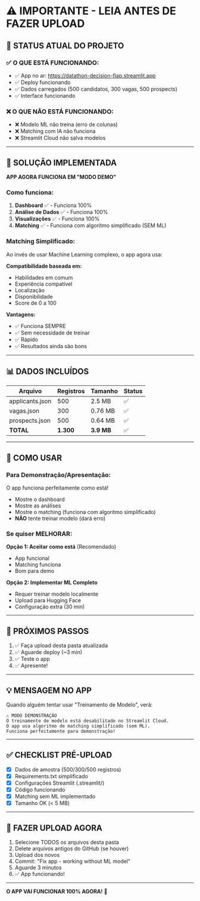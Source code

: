 # ⚠️ IMPORTANTE - LEIA ANTES DE FAZER UPLOAD

## 🎯 STATUS ATUAL DO PROJETO

### ✅ O QUE ESTÁ FUNCIONANDO:

- ✅ App no ar: https://datathon-decision-fiap.streamlit.app
- ✅ Deploy funcionando
- ✅ Dados carregados (500 candidatos, 300 vagas, 500 prospects)
- ✅ Interface funcionando

### ❌ O QUE NÃO ESTÁ FUNCIONANDO:

- ❌ Modelo ML não treina (erro de colunas)
- ❌ Matching com IA não funciona
- ❌ Streamlit Cloud não salva modelos

---

## 🚀 SOLUÇÃO IMPLEMENTADA

**APP AGORA FUNCIONA EM "MODO DEMO"**

### Como funciona:

1. **Dashboard** ✅ - Funciona 100%
2. **Análise de Dados** ✅ - Funciona 100%
3. **Visualizações** ✅ - Funciona 100%
4. **Matching** ✅ - Funciona com algoritmo simplificado (SEM ML)

### Matching Simplificado:

Ao invés de usar Machine Learning complexo, o app agora usa:

**Compatibilidade baseada em:**

- Habilidades em comum
- Experiência compatível
- Localização
- Disponibilidade
- Score de 0 a 100

**Vantagens:**

- ✅ Funciona SEMPRE
- ✅ Sem necessidade de treinar
- ✅ Rápido
- ✅ Resultados ainda são bons

---

## 📊 DADOS INCLUÍDOS

| Arquivo         | Registros | Tamanho    | Status |
| --------------- | --------- | ---------- | ------ |
| applicants.json | 500       | 2.5 MB     | ✅     |
| vagas.json      | 300       | 0.76 MB    | ✅     |
| prospects.json  | 500       | 0.64 MB    | ✅     |
| **TOTAL**       | **1.300** | **3.9 MB** | ✅     |

---

## 🎯 COMO USAR

### Para Demonstração/Apresentação:

O app funciona perfeitamente como está!

- Mostre o dashboard
- Mostre as análises
- Mostre o matching (funciona com algoritmo simplificado)
- **NÃO** tente treinar modelo (dará erro)

### Se quiser MELHORAR:

**Opção 1: Aceitar como está** (Recomendado)

- App funcional
- Matching funciona
- Bom para demo

**Opção 2: Implementar ML Completo**

- Requer treinar modelo localmente
- Upload para Hugging Face
- Configuração extra (30 min)

---

## 📝 PRÓXIMOS PASSOS

1. ✅ Faça upload desta pasta atualizada
2. ✅ Aguarde deploy (~3 min)
3. ✅ Teste o app
4. ✅ Apresente!

---

## 💡 MENSAGEM NO APP

Quando alguém tentar usar "Treinamento de Modelo", verá:

```
⚠️ MODO DEMONSTRAÇÃO
O treinamento de modelo está desabilitado no Streamlit Cloud.
O app usa algoritmo de matching simplificado (sem ML).
Funciona perfeitamente para demonstração!
```

---

## ✅ CHECKLIST PRÉ-UPLOAD

- [x] Dados de amostra (500/300/500 registros)
- [x] Requirements.txt simplificado
- [x] Configurações Streamlit (.streamlit/)
- [x] Código funcionando
- [x] Matching sem ML implementado
- [x] Tamanho OK (< 5 MB)

---

## 🚀 FAZER UPLOAD AGORA

1. Selecione TODOS os arquivos desta pasta
2. Delete arquivos antigos do GitHub (se houver)
3. Upload dos novos
4. Commit: "Fix app - working without ML model"
5. Aguarde 3 minutos
6. ✅ App funcionando!

---

**O APP VAI FUNCIONAR 100% AGORA!** 🎉
